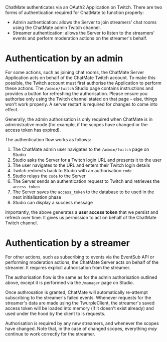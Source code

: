 ChatMate authenticates via an OAuth2 Application on Twitch. There are two forms of authentication required for ChatMate to function properly:
- Admin authentication: allows the Server to join streamers' chat rooms using the ChatMate admin Twitch channel.
- Streamer authentication: allows the Server to listen to the streamers' events and perform moderation actions on the streamer's behalf.

# Authentication by an admin
For some actions, such as joining chat rooms, the ChatMate Server Application acts on behalf of the ChatMate Twitch account. To make this possible, the Twitch account must first authorise the Application to perform these actions. The `/admin/twitch` Studio page contains instructions and provides a button for refreshing the authorisation. Please ensure you authorise only using the Twitch channel stated on that page - else, things won't work properly. A server restart is required for changes to come into effect.

Generally, the admin authorisation is only required when ChatMate is in administrative mode (for example, if the scopes have changed or the access token has expired).

The authentication flow works as follows:

1. The ChatMate admin user navigates to the `/admin/twitch` page on Studio
2. Studio asks the Server for a Twitch login URL and presents it to the user
3. The user navigates to the URL and enters their Twitch login details
4. Twitch redirects back to Studio with an authorisation `code`
5. Studio relays the `code` to the Server
6. The Server sends an authentication request to Twitch and retrieves the `access_token`
7. The Server saves the `access_token` to the database to be used in the next initialisation phase
8. Studio can display a success message

Importantly, the above generates a **user access token** that we persist and refresh over time. It gives us permission to act on behalf of the ChatMate Twitch channel.

# Authentication by a streamer
For other actions, such as subscribing to events via the EventSub API or performing moderation actions, the ChatMate Server acts on behalf of the streamer. It requires explicit authorisation from the streamer.

The authorisation flow is the same as for the admin authorisation outlined above, except it is performed via the `/manager` page on Studio.

Once authrosation is granted, ChatMate will automatically re-attempt subscribing to the streamer's failed events. Whenever requests for the streamer's data are made using the TwurpleClient, the streamer's saved access token will be loaded into memory (if it doesn't exist already) and used under the hood by the client to is requests.

Authorisation is required by any new streamers, and whenever the scopes have changed. Note that, in the case of changed scopes, everything _may_ continue to work correctly for the streamer.
